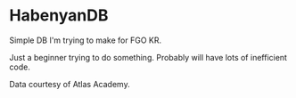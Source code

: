 # HabenyanDB
Simple DB I'm trying to make for FGO KR.

Just a beginner trying to do something. Probably will have lots of inefficient code.

Data courtesy of Atlas Academy.
